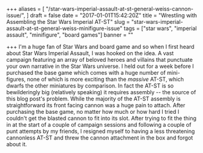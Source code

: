 +++
aliases = [
  "/star-wars-imperial-assault-at-st-general-weiss-cannon-issue/",
]
draft = false
date = "2017-01-01T15:42:20Z"
title = "Wrestling with Assembling the Star Wars Imperial AT-ST"
slug = "star-wars-imperial-assault-at-st-general-weiss-minifigure-issue"
tags = ["star wars", "imperial assault", "minifigure", "board games"]
banner = ""

+++
I'm a huge fan of Star Wars and board game and so when I first heard about Star Wars Imperial Assault, I was hooked on the idea. A vast campaign featuring an array of beloved heroes and villains that punctuate your own narrative in the Star Wars universe. I held out for a week before I purchased the base game which comes with a huge number of mini-figures, none of which is more exciting than the _massive_ AT-ST, which dwarfs the other miniatures by comparison. In fact the AT-ST is so bewilderingly big (relatively speaking) it requires assembly -- the source of this blog post's problem. While the majority of the AT-ST assembly is straightforward its front facing cannon was a huge pain to attach. After purchasing the base game, no matter how much or how hard I tried I couldn't get the blasted cannon to fit into its slot. After trying to fit the thing in at the start of a couple of campaign sessions and following a couple of punt attempts by my friends, I resigned myself to having a less threatening cannonless AT-ST and threw the cannon attachment in the box and forgot about it.

